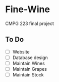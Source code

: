 # Fine-Wine
CMPG 223 final project
## To Do 
- [ ] Website 
- [ ] Database design 
- [ ] Maintain Wines
- [ ] Maintain Grapes 
- [ ] Maintain Stock 
